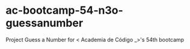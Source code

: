 # ac-bootcamp-54-n3o-guessanumber
Project Guess a Number for &lt; Academia de Código _>'s 54th bootcamp
